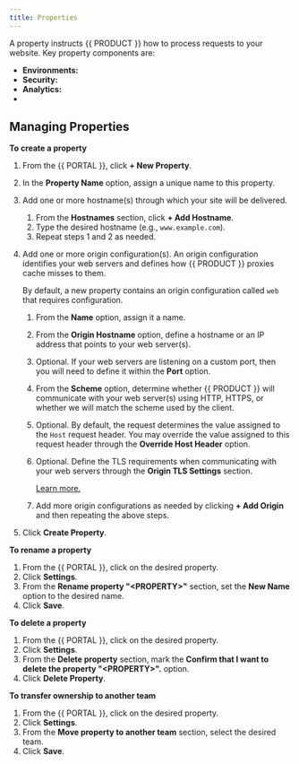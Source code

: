 ```yaml
---
title: Properties
---
```


A property instructs {{ PRODUCT }} how to process requests to your website. Key property components are:
-   **Environments:**
-   **Security:**
-   **Analytics:**
-   




## Managing Properties



**To create a property**
1.  From the {{ PORTAL }}, click **+ New Property**.
2.  In the **Property Name** option, assign a unique name to this property.
3.  Add one or more hostname(s) through which your site will be delivered.
    1.  From the **Hostnames** section, click **+ Add Hostname**.
    2.  Type the desired hostname (e.g., `www.example.com`).
    3.  Repeat steps 1 and 2 as needed.

4.  Add one or more origin configuration(s). An origin configuration identifies your web servers and defines how {{ PRODUCT }} proxies cache misses to them.

    By default, a new property contains an origin configuration called `web` that requires configuration.

    1.  From the **Name** option, assign it a name. 
    2.  From the **Origin Hostname** option, define a hostname or an IP address that points to your web server(s).
    3.  Optional. If your web servers are listening on a custom port, then you will need to define it within the **Port** option. 
    4.  From the **Scheme** option, determine whether {{ PRODUCT }} will communicate with your web server(s) using HTTP, HTTPS, or whether we will match the scheme used by the client.
    5.  Optional. By default, the request determines the value assigned to the `Host` request header. You may override the value assigned to this request header through the **Override Host Header** option.
    6.  Optional. Define the TLS requirements when communicating with your web servers through the **Origin TLS Settings** section. 

        [Learn more.](#FINDME)
    7.  Add more origin configurations as needed by clicking **+ Add Origin** and then repeating the above steps.

5.  Click **Create Property**.

**To rename a property**
1.  From the {{ PORTAL }}, click on the desired property.
2.  Click **Settings**.
3.  From the **Rename property "&lt;PROPERTY>"** section, set the **New Name** option to the desired name.
4.  Click **Save**.

**To delete a property**
1.  From the {{ PORTAL }}, click on the desired property.
2.  Click **Settings**.
3.  From the **Delete property** section, mark the **Confirm that I want to delete the property "&lt;PROPERTY>".** option. 
4.  Click **Delete Property**.

**To transfer ownership to another team**
1.  From the {{ PORTAL }}, click on the desired property.
2.  Click **Settings**.
3.  From the **Move property to another team** section, select the desired team.
4.  Click **Save**.